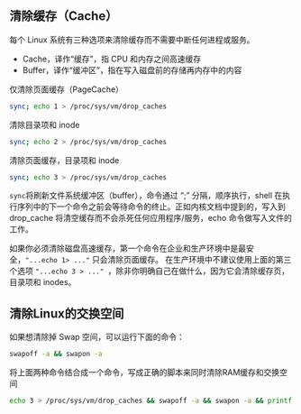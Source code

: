 ## 清除缓存（Cache）

每个 Linux 系统有三种选项来清除缓存而不需要中断任何进程或服务。

- Cache，译作“缓存”，指 CPU 和内存之间高速缓存
- Buffer，译作“缓冲区”，指在写入磁盘前的存储再内存中的内容

仅清除页面缓存（PageCache）

```bash
sync; echo 1 > /proc/sys/vm/drop_caches
```

清除目录项和 inode

```bash
sync; echo 2 > /proc/sys/vm/drop_caches
```

清除页面缓存，目录项和 inode

```bash
sync; echo 3 > /proc/sys/vm/drop_caches
```

`sync`将刷新文件系统缓冲区（buffer），命令通过 “;” 分隔，顺序执行，shell 在执行序列中的下一个命令之前会等待命令的终止。正如内核文档中提到的，写入到 drop_cache 将清空缓存而不会杀死任何应用程序/服务，echo 命令做写入文件的工作。

如果你必须清除磁盘高速缓存，第一个命令在企业和生产环境中是最安全，`"...echo 1> ..."` 只会清除页面缓存。 在生产环境中不建议使用上面的第三个选项 `"...echo 3 > ..." `，除非你明确自己在做什么，因为它会清除缓存页，目录项和 inodes。

## 清除Linux的交换空间

如果想清除掉 Swap 空间，可以运行下面的命令：

```bash
swapoff -a && swapon -a
```

将上面两种命令结合成一个命令，写成正确的脚本来同时清除RAM缓存和交换空间

```bash
echo 3 > /proc/sys/vm/drop_caches && swapoff -a && swapon -a && printf '\n%s\n' 'Ram-cache and Swap Cleared'
```
